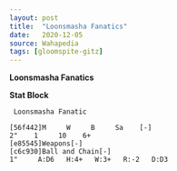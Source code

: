 ```yaml
---
layout: post
title:  "Loonsmasha Fanatics"
date:   2020-12-05
source: Wahapedia
tags: [gloomspite-gitz]
---
```


**Loonsmasha Fanatics**

**Stat Block**
```
 Loonsmasha Fanatic
```

```
[56f442]M     W     B     Sa    [-]
2"    1     10    6+    
[e85545]Weapons[-]
[c6c930]Ball and Chain[-]
1"     A:D6   H:4+   W:3+   R:-2   D:D3  
```


